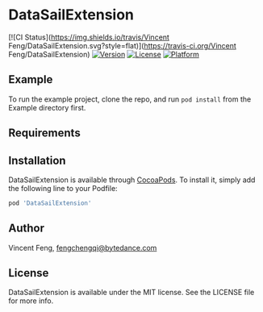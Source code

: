 # DataSailExtension

[![CI Status](https://img.shields.io/travis/Vincent Feng/DataSailExtension.svg?style=flat)](https://travis-ci.org/Vincent Feng/DataSailExtension)
[![Version](https://img.shields.io/cocoapods/v/DataSailExtension.svg?style=flat)](https://cocoapods.org/pods/DataSailExtension)
[![License](https://img.shields.io/cocoapods/l/DataSailExtension.svg?style=flat)](https://cocoapods.org/pods/DataSailExtension)
[![Platform](https://img.shields.io/cocoapods/p/DataSailExtension.svg?style=flat)](https://cocoapods.org/pods/DataSailExtension)

## Example

To run the example project, clone the repo, and run `pod install` from the Example directory first.

## Requirements

## Installation

DataSailExtension is available through [CocoaPods](https://cocoapods.org). To install
it, simply add the following line to your Podfile:

```ruby
pod 'DataSailExtension'
```

## Author

Vincent Feng, fengchengqi@bytedance.com

## License

DataSailExtension is available under the MIT license. See the LICENSE file for more info.
